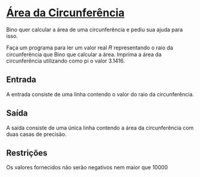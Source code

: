 # [Área da Circunferência](https://neps.academy/br/exercise/144)
Bino quer calcular a área de uma circunferência e pediu sua ajuda para isso.

Faça um programa para ler um valor real 𝑅 representando o raio da circunferência que Bino que calcular a área. Imprima a área da circunferência utilizando como pi o valor 3.1416.

## Entrada
A entrada consiste de uma linha contendo o valor do raio da circunferência.

## Saída
A saída consiste de uma única linha contendo a área da circunferência com duas casas de precisão.

## Restrições
Os valores fornecidos não serão negativos nem maior que 10000
